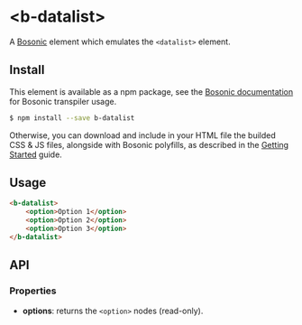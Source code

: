 # &lt;b-datalist&gt;

A [Bosonic](http://bosonic.github.io) element which emulates the `<datalist>` element.

## Install

This element is available as a npm package, see the [Bosonic documentation](http://bosonic.github.io/documentation.html) for Bosonic transpiler usage.

```sh
$ npm install --save b-datalist
```

Otherwise, you can download and include in your HTML file the builded CSS & JS files, alongside with Bosonic polyfills, as described in the [Getting Started](http://bosonic.github.io/getting-started.html) guide.

## Usage

```html
<b-datalist>
    <option>Option 1</option>
    <option>Option 2</option>
    <option>Option 3</option>
</b-datalist>
```

## API

### Properties
- __options__: returns the `<option>` nodes (read-only).
